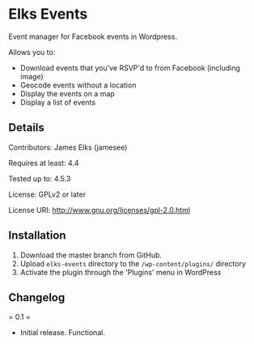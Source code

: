 # Elks Events
Event manager for Facebook events in Wordpress.

Allows you to:
- Download events that you've RSVP'd to from Facebook (including image)
- Geocode events without a location
- Display the events on a map
- Display a list of events


## Details

Contributors: James Elks (jamesee)

Requires at least: 4.4

Tested up to: 4.5.3

License: GPLv2 or later

License URI: http://www.gnu.org/licenses/gpl-2.0.html


## Installation

1. Download the master branch from GitHub.
1. Upload `elks-events` directory to the `/wp-content/plugins/` directory
1. Activate the plugin through the 'Plugins' menu in WordPress


## Changelog

= 0.1 =
* Initial release. Functional.
